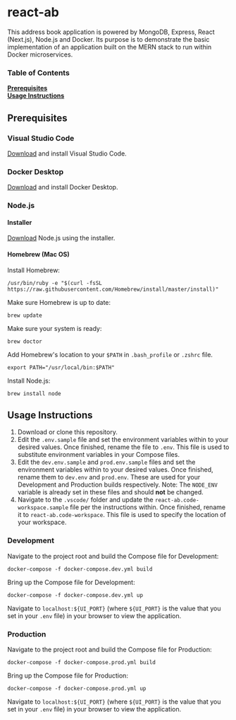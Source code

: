 
# react-ab

This address book application is powered by MongoDB, Express, React (Next.js), Node.js and Docker. Its purpose is to demonstrate the basic implementation of an application built on the MERN stack to run within Docker microservices.

### Table of Contents
**[Prerequisites](#prerequisites)**<br>
**[Usage Instructions](#usage-instructions)**<br>

## Prerequisites
### Visual Studio Code
[Download](https://code.visualstudio.com/download) and install Visual Studio Code.

### Docker Desktop
[Download](https://www.docker.com/products/docker-desktop) and install Docker Desktop.

### Node.js
#### Installer
[Download]((https://nodejs.org/)) Node.js using the installer.

#### Homebrew (Mac OS)
Install Homebrew:
```console
/usr/bin/ruby -e "$(curl -fsSL https://raw.githubusercontent.com/Homebrew/install/master/install)"
```
Make sure Homebrew is up to date:
```console
brew update
```
Make sure your system is ready:
```console
brew doctor
```
Add Homebrew's location to your `$PATH` in `.bash_profile` or `.zshrc` file.
```console
export PATH="/usr/local/bin:$PATH"
```
Install Node.js:
```console
brew install node
```

## Usage Instructions
1. Download or clone this repository.
2. Edit the `.env.sample` file and set the environment variables within to your desired values. Once finished, rename the file to `.env`. This file is used to substitute environment variables in your Compose files.
3. Edit the `dev.env.sample` and `prod.env.sample` files and set the environment variables within to your desired values. Once finished, rename them to `dev.env` and `prod.env`. These are used for your Development and Production builds respectively. Note: The `NODE_ENV` variable is already set in these files and should <strong>not</strong> be changed.
4. Navigate to the `.vscode/` folder and update the `react-ab.code-workspace.sample` file per the instructions within. Once finished, rename it to `react-ab.code-workspace`. This file is used to specify the location of your workspace.

### Development
Navigate to the project root and build the Compose file for Development:
```console
docker-compose -f docker-compose.dev.yml build
```
Bring up the Compose file for Development:
```console
docker-compose -f docker-compose.dev.yml up
```
Navigate to `localhost:${UI_PORT}` (where `${UI_PORT}` is the value that you set in your `.env` file) in your browser to view the application.

### Production
Navigate to the project root and build the Compose file for Production:
```console
docker-compose -f docker-compose.prod.yml build
```
Bring up the Compose file for Production:
```console
docker-compose -f docker-compose.prod.yml up
```
Navigate to `localhost:${UI_PORT}` (where `${UI_PORT}` is the value that you set in your `.env` file) in your browser to view the application.
